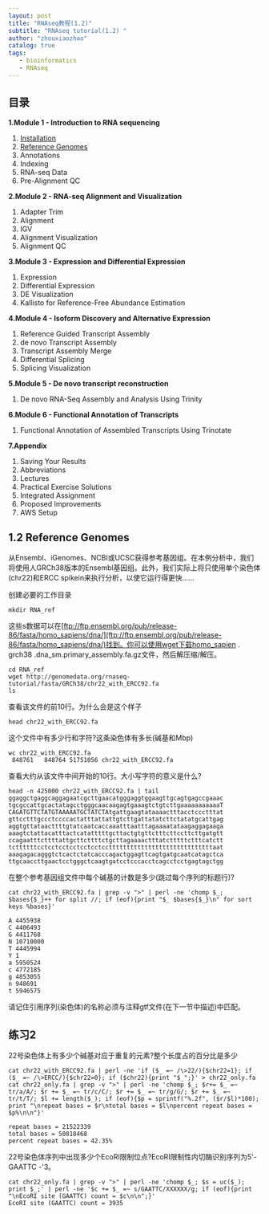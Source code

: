 ```yaml
---
layout: post
title: "RNAseq教程(1.2)"
subtitle: "RNAseq tutorial(1.2) "
author: "zhouxiaozhao"
catalog: true
tags:
   - bioinformatics
   - RNAseq
---
```


## 目录

**1.Module 1 - Introduction to RNA sequencing**

1. [Installation](https://www.zhouxiaozhao.cn/2020/11/17/RNAseq(1)/)
2. [Reference Genomes](https://www.zhouxiaozhao.cn/2020/11/28/RNAseq(2)/)
3. Annotations
4. Indexing
5. RNA-seq Data
6. Pre-Alignment QC

**2.Module 2 - RNA-seq Alignment and Visualization**

1. Adapter Trim
2. Alignment
3. IGV
4. Alignment Visualization
5. Alignment QC

**3.Module 3 - Expression and Differential Expression**

1. Expression
2. Differential Expression
3. DE Visualization
4. Kallisto for Reference-Free Abundance Estimation

**4.Module 4 - Isoform Discovery and Alternative Expression**

1. Reference Guided Transcript Assembly
2. de novo Transcript Assembly
3. Transcript Assembly Merge
4. Differential Splicing
5. Splicing Visualization

**5.Module 5 - De novo transcript reconstruction**

1. De novo RNA-Seq Assembly and Analysis Using Trinity

**6.Module 6 - Functional Annotation of Transcripts**

1. Functional Annotation of Assembled Transcripts Using Trinotate

**7.Appendix**

1. Saving Your Results
2. Abbreviations
3. Lectures
4. Practical Exercise Solutions
5. Integrated Assignment
6. Proposed Improvements
7. AWS Setup

## 1.2 Reference Genomes

从Ensembl、iGenomes、NCBI或UCSC获得参考基因组。在本例分析中，我们将使用人GRCh38版本的Ensembl基因组。此外，我们实际上将只使用单个染色体(chr22)和ERCC spikein来执行分析，以使它运行得更快……

创建必要的工作目录

```
mkdir RNA_ref
```

这些s数据可以在[ftp://ftp.ensembl.org/pub/release-86/fasta/homo_sapiens/dna/](ftp://ftp.ensembl.org/pub/release-86/fasta/homo_sapiens/dna/)找到。你可以使用wget下载homo_sapien . grch38 .dna_sm.primary_assembly.fa.gz文件，然后解压缩/解压。

```
cd RNA_ref
wget http://genomedata.org/rnaseq-tutorial/fasta/GRCh38/chr22_with_ERCC92.fa
ls 
```

查看该文件的前10行。为什么会是这个样子

```
head chr22_with_ERCC92.fa
```

这个文件中有多少行和字符?这条染色体有多长(碱基和Mbp)

```
wc chr22_with_ERCC92.fa
 848761   848764 51751056 chr22_with_ERCC92.fa
```

查看大约从该文件中间开始的10行。大小写字符的意义是什么?

```
head -n 425000 chr22_with_ERCC92.fa | tail
ggaggctgaggcaggagaatcgcttgaacatgggaggtggaagttgcagtgagccgaaac
tgcgccattgcactatagcctgggcaacaagagtgaaagtctgtcttgaaaaaaaaaaaT
CAGATGTTCTATGTAAAAATGCTATCTAtgattgaagtataaaactttacctccctttat
gttcctttgccctccccactatttattattgtcttgattatatcttctatatgcattgag
aggtgttataacttttgtatcaatcaccaaatttaatttagaaaatataagaggagaaga
aaagtctattacatttactcatatttttgcttactgtgttctttcttccttcttgatgtt
ccagaatttcttttattgcttcttttctgcttagaaaactttatctttttctttcatctt
tcttttttcctcctcctcctcctcctcctttttttttttttttttttttttttttttaat
aaagagacagggtctcactctatcacccagactggagttcagtgatgcaatcatagctca
ttgcaaccttgaactcctgggctcaagtgatcctcccacctcagcctcctgagtagctgg
```

在整个参考基因组文件中每个碱基的计数是多少(跳过每个序列的标题行)?

```
cat chr22_with_ERCC92.fa | grep -v ">" | perl -ne 'chomp $_; $bases{$_}++ for split //; if (eof){print "$_ $bases{$_}\n" for sort keys %bases}'

A 4455938
C 4406493
G 4411768
N 10710000
T 4445994
Y 1
a 5950524
c 4772185
g 4853055
n 948691
t 5946575

```

请记住引用序列(染色体)的名称必须与注释gtf文件(在下一节中描述)中匹配。

## 练习2

22号染色体上有多少个碱基对应于重复的元素?整个长度占的百分比是多少

```
cat chr22_with_ERCC92.fa | perl -ne 'if ($_ =~ /\>22/){$chr22=1}; if ($_ =~ /\>ERCC/){$chr22=0}; if ($chr22){print "$_";}' > chr22_only.fa
cat chr22_only.fa | grep -v ">" | perl -ne 'chomp $_; $r+= $_ =~ tr/a/A/; $r += $_ =~ tr/c/C/; $r += $_ =~ tr/g/G/; $r += $_ =~ tr/t/T/; $l += length($_); if (eof){$p = sprintf("%.2f", ($r/$l)*100); print "\nrepeat bases = $r\ntotal bases = $l\npercent repeat bases = $p%\n\n"}'

repeat bases = 21522339
total bases = 50818468
percent repeat bases = 42.35%

```

22号染色体序列中出现多少个EcoRI限制位点?EcoRI限制性内切酶识别序列为5'- GAATTC -'3。

```
cat chr22_only.fa | grep -v ">" | perl -ne 'chomp $_; $s = uc($_); print $_;' | perl -ne '$c += $_ =~ s/GAATTC/XXXXXX/g; if (eof){print "\nEcoRI site (GAATTC) count = $c\n\n";}'
EcoRI site (GAATTC) count = 3935

```

